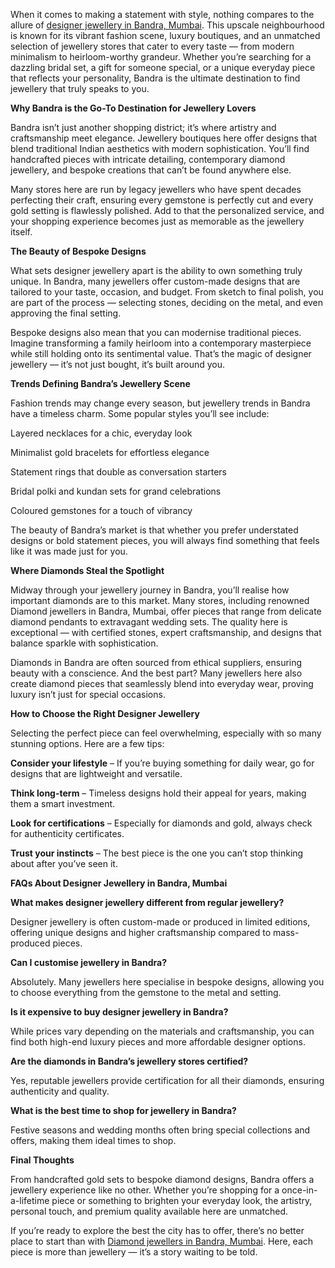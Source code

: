 When it comes to making a statement with style, nothing compares to the allure of [designer jewellery in Bandra, Mumbai](https://www.anmoljewellers.in/). This upscale neighbourhood is known for its vibrant fashion scene, luxury boutiques, and an unmatched selection of jewellery stores that cater to every taste — from modern minimalism to heirloom-worthy grandeur. Whether you’re searching for a dazzling bridal set, a gift for someone special, or a unique everyday piece that reflects your personality, Bandra is the ultimate destination to find jewellery that truly speaks to you.

**Why Bandra is the Go-To Destination for Jewellery Lovers**

Bandra isn’t just another shopping district; it’s where artistry and craftsmanship meet elegance. Jewellery boutiques here offer designs that blend traditional Indian aesthetics with modern sophistication. You’ll find handcrafted pieces with intricate detailing, contemporary diamond jewellery, and bespoke creations that can’t be found anywhere else.

Many stores here are run by legacy jewellers who have spent decades perfecting their craft, ensuring every gemstone is perfectly cut and every gold setting is flawlessly polished. Add to that the personalized service, and your shopping experience becomes just as memorable as the jewellery itself.

**The Beauty of Bespoke Designs**

What sets designer jewellery apart is the ability to own something truly unique. In Bandra, many jewellers offer custom-made designs that are tailored to your taste, occasion, and budget. From sketch to final polish, you are part of the process — selecting stones, deciding on the metal, and even approving the final setting.

Bespoke designs also mean that you can modernise traditional pieces. Imagine transforming a family heirloom into a contemporary masterpiece while still holding onto its sentimental value. That’s the magic of designer jewellery — it’s not just bought, it’s built around you.

**Trends Defining Bandra’s Jewellery Scene**

Fashion trends may change every season, but jewellery trends in Bandra have a timeless charm. Some popular styles you’ll see include:

Layered necklaces for a chic, everyday look

Minimalist gold bracelets for effortless elegance

Statement rings that double as conversation starters

Bridal polki and kundan sets for grand celebrations

Coloured gemstones for a touch of vibrancy

The beauty of Bandra’s market is that whether you prefer understated designs or bold statement pieces, you will always find something that feels like it was made just for you.

**Where Diamonds Steal the Spotlight**

Midway through your jewellery journey in Bandra, you’ll realise how important diamonds are to this market. Many stores, including renowned Diamond jewellers in Bandra, Mumbai, offer pieces that range from delicate diamond pendants to extravagant wedding sets. The quality here is exceptional — with certified stones, expert craftsmanship, and designs that balance sparkle with sophistication.

Diamonds in Bandra are often sourced from ethical suppliers, ensuring beauty with a conscience. And the best part? Many jewellers here also create diamond pieces that seamlessly blend into everyday wear, proving luxury isn’t just for special occasions.

**How to Choose the Right Designer Jewellery**

Selecting the perfect piece can feel overwhelming, especially with so many stunning options. Here are a few tips:

**Consider your lifestyle** – If you’re buying something for daily wear, go for designs that are lightweight and versatile.

**Think long-term** – Timeless designs hold their appeal for years, making them a smart investment.

**Look for certifications** – Especially for diamonds and gold, always check for authenticity certificates.

**Trust your instincts** – The best piece is the one you can’t stop thinking about after you’ve seen it.

**FAQs About Designer Jewellery in Bandra, Mumbai**

**What makes designer jewellery different from regular jewellery?**

Designer jewellery is often custom-made or produced in limited editions, offering unique designs and higher craftsmanship compared to mass-produced pieces.

**Can I customise jewellery in Bandra?**

Absolutely. Many jewellers here specialise in bespoke designs, allowing you to choose everything from the gemstone to the metal and setting.

**Is it expensive to buy designer jewellery in Bandra?**

While prices vary depending on the materials and craftsmanship, you can find both high-end luxury pieces and more affordable designer options.

**Are the diamonds in Bandra’s jewellery stores certified?**

Yes, reputable jewellers provide certification for all their diamonds, ensuring authenticity and quality.

**What is the best time to shop for jewellery in Bandra?**

Festive seasons and wedding months often bring special collections and offers, making them ideal times to shop.

**Final Thoughts**

From handcrafted gold sets to bespoke diamond designs, Bandra offers a jewellery experience like no other. Whether you’re shopping for a once-in-a-lifetime piece or something to brighten your everyday look, the artistry, personal touch, and premium quality available here are unmatched.

If you’re ready to explore the best the city has to offer, there’s no better place to start than with [Diamond jewellers in Bandra, Mumbai](https://www.anmoljewellers.in/). Here, each piece is more than jewellery — it’s a story waiting to be told.

